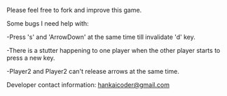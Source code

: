 Please feel free to fork and improve this game. 


Some bugs I need help with:

-Press 's' and 'ArrowDown' at the same time till invalidate 'd' key.

-There is a stutter happening to one player when the other player starts to press a new key.

-Player2 and Player2 can't release arrows at the same time.


Developer contact information:
hankaicoder@gmail.com








<!-- Game idea: 
-Two-player archery dueling game
-Player can can maneuver and release arrows by using keyboard
-Simple version & difficult version

Todo:

(Simple version)
-set character and npc
-set bow and arrow
-release arrow

(Difficult version)
-arrow hit feedback
-make it two-players
-allow player mobility 

(Others)
-add background image and music
-add sound effect
-add buttons & menu, etc

Rules:
(Simple version)
-Players moving up and down and shooting the target objects. The one who get more points within specific time wins.
(Dificult version)
-Players shoot arrows to each other, the one who defeats the opponent wins.

Assets:
-2 characters
-2 bows
-2 arrows
-1 standing block
-backgournd images and music
-other objects
-riding animals & machines -->